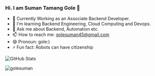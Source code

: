 ### Hi. I am Suman Tamang Gole 👋
- 👜 Currently Working as an Associate Backend Developer.
- 🤔 I'm learning Backend Engineering, Cloud Computing and Devops.
- 💬 Ask me about Backend, Automation etc.
- 📫 How to reach me: golesuman45@gmail.com
- 😄 Pronoun: gole:)
- ⚡ Fun fact: Robots can have citizenship

![GitHub Stats](https://github-readme-stats.vercel.app/api?username=golesuman&theme=radical&layout=compact)


<!-- <p><img align="left" src="https://github-readme-stats.vercel.app/api/top-langs?username=golesuman&theme=radical&show_icons=true&locale=en&layout=compact" alt="golesuman" /></p> -->
<p><img align="center" src="https://github-readme-streak-stats.herokuapp.com/?user=golesuman&layout=compact&theme=radical" alt="golesuman" /></p>





